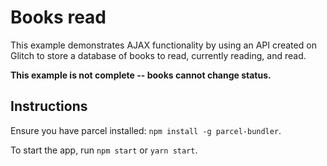 # Books read

This example demonstrates AJAX functionality by using an API created on Glitch to store a database of books to read, currently reading, and read.

**This example is not complete -- books cannot change status.**

## Instructions

Ensure you have parcel installed: `npm install -g parcel-bundler`.

To start the app, run `npm start` or `yarn start`.
